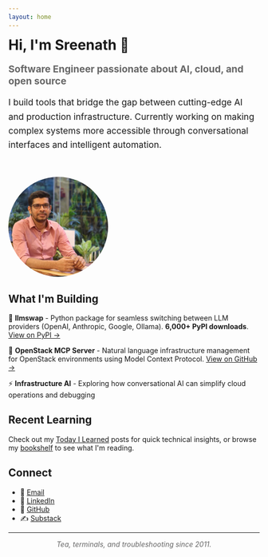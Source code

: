 ```yaml
---
layout: home
---
```


<div style="display: flex; align-items: center; margin-bottom: 2rem; gap: 2rem; flex-wrap: wrap;">
  <div style="flex: 1; min-width: 300px;">
    <h1 style="margin-top: 0;">Hi, I'm Sreenath 👋</h1>
    <p style="font-size: 1.2rem; color: #666; margin-bottom: 1rem;"><strong>Software Engineer passionate about AI, cloud, and open source</strong></p>
    <p style="font-size: 1.1rem; line-height: 1.6;">I build tools that bridge the gap between cutting-edge AI and production infrastructure. Currently working on making complex systems more accessible through conversational interfaces and intelligent automation.</p>
  </div>
  <div style="width: 200px; height: 200px; border-radius: 50%; overflow: hidden; flex-shrink: 0;">
    <img src="/assets/images/sreenath.jpg" alt="Sreenath M Menon" style="width: 100%; height: 100%; object-fit: cover;">
  </div>
</div>

## What I'm Building

🤖 **llmswap** - Python package for seamless switching between LLM providers (OpenAI, Anthropic, Google, Ollama). **6,000+ PyPI downloads**. [View on PyPI →](https://pypi.org/project/llmswap/)

🔧 **OpenStack MCP Server** - Natural language infrastructure management for OpenStack environments using Model Context Protocol. [View on GitHub →](https://github.com/sreenathmmenon/openstack-mcp-server)

⚡ **Infrastructure AI** - Exploring how conversational AI can simplify cloud operations and debugging

## Recent Learning

Check out my [Today I Learned](/til/) posts for quick technical insights, or browse my [bookshelf](/bookshelf/) to see what I'm reading.

## Connect

- 📧 [Email](mailto:zreenathmenon@gmail.com)
- 💼 [LinkedIn](https://linkedin.com/in/sreenathmmenon)  
- 🐙 [GitHub](https://github.com/sreenathmmenon)
- ✍️ [Substack](#)

---

<div style="text-align: center; font-style: italic; color: #666;">
Tea, terminals, and troubleshooting since 2011.
</div>